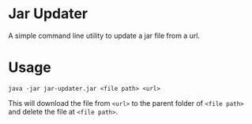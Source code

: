 # Jar Updater
A simple command line utility to update a jar file from a url.

# Usage
```shell
java -jar jar-updater.jar <file path> <url>
```
This will download the file from `<url>` to the parent folder of `<file path>` and delete the file at `<file path>`.